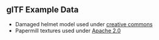 ## glTF Example Data

- Damaged helmet model used under [creative commons](https://github.com/KhronosGroup/glTF-Sample-Models/tree/1ba47770292486e66ca1e1161857a6e5695c2631/2.0/DamagedHelmet)
- Papermill textures used under [Apache 2.0](https://github.com/KhronosGroup/glTF-Sample-Viewer/blob/e2d487693fa2e6148bd29d05bc82586f5a002a45/LICENSE.md)
